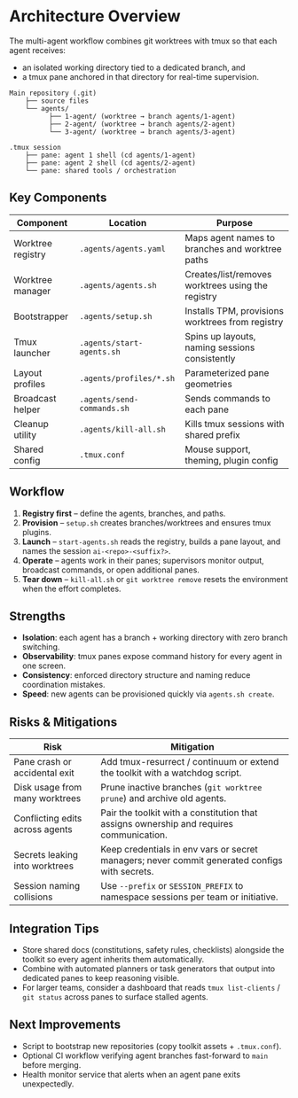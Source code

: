 # Architecture Overview

The multi-agent workflow combines git worktrees with tmux so that each agent receives:
- an isolated working directory tied to a dedicated branch, and
- a tmux pane anchored in that directory for real-time supervision.

```
Main repository (.git)
    ├── source files
    └── agents/
          ├── 1-agent/ (worktree → branch agents/1-agent)
          ├── 2-agent/ (worktree → branch agents/2-agent)
          └── 3-agent/ (worktree → branch agents/3-agent)

.tmux session
    ├── pane: agent 1 shell (cd agents/1-agent)
    ├── pane: agent 2 shell (cd agents/2-agent)
    └── pane: shared tools / orchestration
```

## Key Components

| Component | Location | Purpose |
|-----------|----------|---------|
| Worktree registry | `.agents/agents.yaml` | Maps agent names to branches and worktree paths |
| Worktree manager | `.agents/agents.sh` | Creates/list/removes worktrees using the registry |
| Bootstrapper | `.agents/setup.sh` | Installs TPM, provisions worktrees from registry |
| Tmux launcher | `.agents/start-agents.sh` | Spins up layouts, naming sessions consistently |
| Layout profiles | `.agents/profiles/*.sh` | Parameterized pane geometries |
| Broadcast helper | `.agents/send-commands.sh` | Sends commands to each pane |
| Cleanup utility | `.agents/kill-all.sh` | Kills tmux sessions with shared prefix |
| Shared config | `.tmux.conf` | Mouse support, theming, plugin config |

## Workflow
1. **Registry first** – define the agents, branches, and paths.
2. **Provision** – `setup.sh` creates branches/worktrees and ensures tmux plugins.
3. **Launch** – `start-agents.sh` reads the registry, builds a pane layout, and names the session `ai-<repo>-<suffix?>`.
4. **Operate** – agents work in their panes; supervisors monitor output, broadcast commands, or open additional panes.
5. **Tear down** – `kill-all.sh` or `git worktree remove` resets the environment when the effort completes.

## Strengths
- **Isolation**: each agent has a branch + working directory with zero branch switching.
- **Observability**: tmux panes expose command history for every agent in one screen.
- **Consistency**: enforced directory structure and naming reduce coordination mistakes.
- **Speed**: new agents can be provisioned quickly via `agents.sh create`.

## Risks & Mitigations
| Risk | Mitigation |
|------|------------|
| Pane crash or accidental exit | Add tmux-resurrect / continuum or extend the toolkit with a watchdog script. |
| Disk usage from many worktrees | Prune inactive branches (`git worktree prune`) and archive old agents. |
| Conflicting edits across agents | Pair the toolkit with a constitution that assigns ownership and requires communication. |
| Secrets leaking into worktrees | Keep credentials in env vars or secret managers; never commit generated configs with secrets. |
| Session naming collisions | Use `--prefix` or `SESSION_PREFIX` to namespace sessions per team or initiative. |

## Integration Tips
- Store shared docs (constitutions, safety rules, checklists) alongside the toolkit so every agent inherits them automatically.
- Combine with automated planners or task generators that output into dedicated panes to keep reasoning visible.
- For larger teams, consider a dashboard that reads `tmux list-clients` / `git status` across panes to surface stalled agents.

## Next Improvements
- Script to bootstrap new repositories (copy toolkit assets + `.tmux.conf`).
- Optional CI workflow verifying agent branches fast-forward to `main` before merging.
- Health monitor service that alerts when an agent pane exits unexpectedly.
